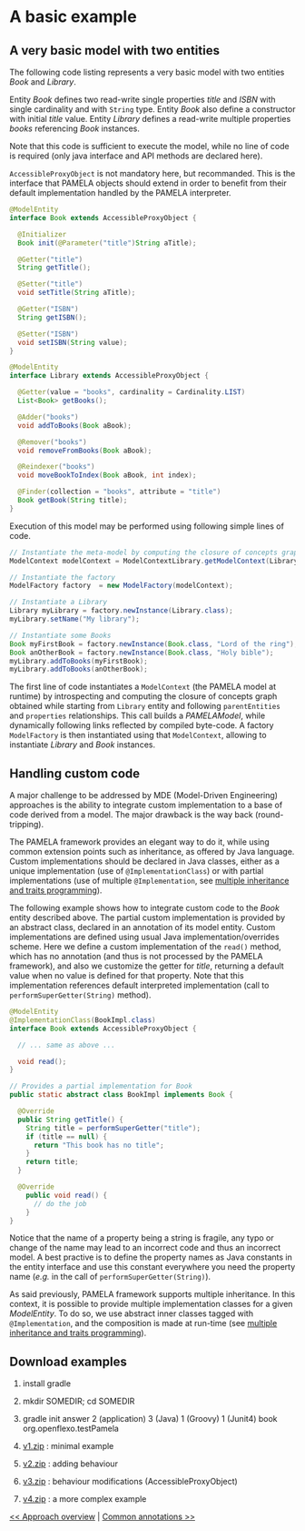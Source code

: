 # A basic example

## A very basic model with two entities

The following code listing represents a very basic model with two entities *Book* and *Library*.

Entity *Book* defines two read-write single properties *title* and *ISBN* with single cardinality and with `String` type. Entity *Book* also define a constructor with initial *title* value. Entity *Library* defines a read-write multiple properties *books* referencing *Book* instances.

Note that this code is sufficient to execute the model, while no line of code is required (only java interface and API methods are declared here).

`AccessibleProxyObject` is not mandatory here, but recommanded. This is the interface that PAMELA objects should extend in order to benefit from their default implementation handled by the PAMELA interpreter.

```java
@ModelEntity
interface Book extends AccessibleProxyObject {

  @Initializer
  Book init(@Parameter("title")String aTitle);

  @Getter("title")
  String getTitle();

  @Setter("title")
  void setTitle(String aTitle);

  @Getter("ISBN")
  String getISBN();

  @Setter("ISBN")
  void setISBN(String value);
}

@ModelEntity
interface Library extends AccessibleProxyObject {

  @Getter(value = "books", cardinality = Cardinality.LIST)
  List<Book> getBooks();

  @Adder("books")
  void addToBooks(Book aBook);

  @Remover("books")
  void removeFromBooks(Book aBook);

  @Reindexer("books")
  void moveBookToIndex(Book aBook, int index);

  @Finder(collection = "books", attribute = "title")
  Book getBook(String title);
}
```

Execution of this model may be performed using following simple lines of code.

```java
// Instantiate the meta-model by computing the closure of concepts graph
ModelContext modelContext = ModelContextLibrary.getModelContext(Library.class);

// Instantiate the factory
ModelFactory factory  = new ModelFactory(modelContext);

// Instantiate a Library
Library myLibrary = factory.newInstance(Library.class);
myLibrary.setName("My library");

// Instantiate some Books
Book myFirstBook = factory.newInstance(Book.class, "Lord of the ring");
Book anOtherBook = factory.newInstance(Book.class, "Holy bible");
myLibrary.addToBooks(myFirstBook);
myLibrary.addToBooks(anOtherBook);
```

The first line of code instantiates a `ModelContext` (the PAMELA model at runtime) by introspecting and computing the closure of concepts graph obtained while starting from `Library` entity and following `parentEntities` and `properties` relationships. This call builds a *PAMELAModel*, while dynamically following links reflected by compiled byte-code. A factory `ModelFactory` is then instantiated using that `ModelContext`, allowing to instantiate *Library* and *Book* instances.

## Handling custom code

A major challenge to be addressed by MDE (Model-Driven Engineering) approaches is the ability to integrate custom implementation to a base of code derived from a model. The major drawback is the way back (round-tripping).

The PAMELA framework provides an elegant way to do it, while using common extension points such as inheritance, as offered by Java language. Custom implementations should be declared in Java classes, either as a unique implementation (use of `@ImplementationClass`) or with partial implementations (use of multiple  `@Implementation`, see [multiple inheritance and traits programming](./pamela-core/4-multiple_inheritance.html)).

The following example shows how to integrate custom code to the *Book* entity described above. The partial custom implementation is provided by an abstract class, declared in an annotation of its model entity. Custom implementations are defined using usual Java implementation/overrides scheme. Here we define a custom implementation of the `read()` method, which has no annotation (and thus is not processed by the PAMELA framework), and also we customize the getter for *title*, returning a default value when no value is defined for that property. Note that this implementation references default interpreted implementation (call to `performSuperGetter(String)` method).

```java
@ModelEntity
@ImplementationClass(BookImpl.class)
interface Book extends AccessibleProxyObject {

  // ... same as above ...

  void read();
}

// Provides a partial implementation for Book
public static abstract class BookImpl implements Book {

  @Override
  public String getTitle() {
    String title = performSuperGetter("title");
    if (title == null) {
      return "This book has no title";
    }
    return title;
  }

  @Override
    public void read() {
      // do the job
    }
}
```

Notice that the name of a property being a string is fragile, any typo or change of the name may lead to an incorrect code and thus an incorrect model. A best practive is to define the property names as Java constants in the entity interface and use this constant everywhere you need the property name (*e.g.* in the call of `performSuperGetter(String)`).

As said previously, PAMELA framework supports multiple inheritance. In this context, it is possible to provide multiple implementation classes for a given *ModelEntity*. To do so, we use abstract inner classes tagged with `@Implementation`, and the composition is made at run-time (see [multiple inheritance and traits programming](./pamela-core/4-multiple_inheritance.html)).

## Download examples

1. install gradle
2. mkdir SOMEDIR; cd SOMEDIR
3. gradle init
   answer 2 (application) 3 (Java) 1 (Groovy) 1 (Junit4) book org.openflexo.testPamela

1. [v1.zip](https://support.openflexo.org/images/components/pamela/examples/v1.zip) : minimal example
2. [v2.zip](https://support.openflexo.org/images/components/pamela/examples/v2.zip) : adding behaviour
3. [v3.zip](https://support.openflexo.org/images/components/pamela/examples/v3.zip) : behaviour modifications (AccessibleProxyObject)
4. [v4.zip](https://support.openflexo.org/images/components/pamela/examples/v4.zip) : a more complex example

[<< Approach overview](./overview.html) \| [Common annotations >>](./annotations.html)
